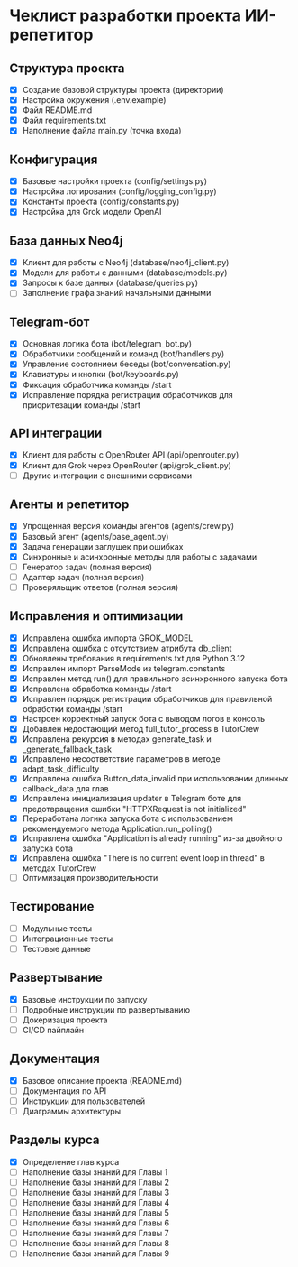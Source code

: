 # Чеклист разработки проекта ИИ-репетитор

## Структура проекта
- [x] Создание базовой структуры проекта (директории)
- [x] Настройка окружения (.env.example)
- [x] Файл README.md
- [x] Файл requirements.txt
- [x] Наполнение файла main.py (точка входа)

## Конфигурация
- [x] Базовые настройки проекта (config/settings.py)
- [x] Настройка логирования (config/logging_config.py)
- [x] Константы проекта (config/constants.py)
- [x] Настройка для Grok модели OpenAI

## База данных Neo4j
- [x] Клиент для работы с Neo4j (database/neo4j_client.py)
- [x] Модели для работы с данными (database/models.py)
- [x] Запросы к базе данных (database/queries.py)
- [ ] Заполнение графа знаний начальными данными

## Telegram-бот
- [x] Основная логика бота (bot/telegram_bot.py)
- [x] Обработчики сообщений и команд (bot/handlers.py)
- [x] Управление состоянием беседы (bot/conversation.py)
- [x] Клавиатуры и кнопки (bot/keyboards.py)
- [x] Фиксация обработчика команды /start
- [x] Исправление порядка регистрации обработчиков для приоритезации команды /start

## API интеграции
- [x] Клиент для работы с OpenRouter API (api/openrouter.py)
- [x] Клиент для Grok через OpenRouter (api/grok_client.py)
- [ ] Другие интеграции с внешними сервисами

## Агенты и репетитор
- [x] Упрощенная версия команды агентов (agents/crew.py)
- [x] Базовый агент (agents/base_agent.py)
- [x] Задача генерации заглушек при ошибках
- [x] Синхронные и асинхронные методы для работы с задачами
- [ ] Генератор задач (полная версия)
- [ ] Адаптер задач (полная версия)
- [ ] Проверяльщик ответов (полная версия)

## Исправления и оптимизации
- [x] Исправлена ошибка импорта GROK_MODEL
- [x] Исправлена ошибка с отсутствием атрибута db_client
- [x] Обновлены требования в requirements.txt для Python 3.12
- [x] Исправлен импорт ParseMode из telegram.constants
- [x] Исправлен метод run() для правильного асинхронного запуска бота
- [x] Исправлена обработка команды /start
- [x] Исправлен порядок регистрации обработчиков для правильной обработки команды /start
- [x] Настроен корректный запуск бота с выводом логов в консоль
- [x] Добавлен недостающий метод full_tutor_process в TutorCrew
- [x] Исправлена рекурсия в методах generate_task и _generate_fallback_task
- [x] Исправлено несоответствие параметров в методе adapt_task_difficulty
- [x] Исправлена ошибка Button_data_invalid при использовании длинных callback_data для глав
- [x] Исправлена инициализация updater в Telegram боте для предотвращения ошибки "HTTPXRequest is not initialized"
- [x] Переработана логика запуска бота с использованием рекомендуемого метода Application.run_polling()
- [x] Исправлена ошибка "Application is already running" из-за двойного запуска бота
- [x] Исправлена ошибка "There is no current event loop in thread" в методах TutorCrew
- [ ] Оптимизация производительности

## Тестирование
- [ ] Модульные тесты
- [ ] Интеграционные тесты
- [ ] Тестовые данные

## Развертывание
- [x] Базовые инструкции по запуску
- [ ] Подробные инструкции по развертыванию
- [ ] Докеризация проекта
- [ ] CI/CD пайплайн

## Документация
- [x] Базовое описание проекта (README.md)
- [ ] Документация по API
- [ ] Инструкции для пользователей
- [ ] Диаграммы архитектуры

## Разделы курса
- [x] Определение глав курса
- [ ] Наполнение базы знаний для Главы 1
- [ ] Наполнение базы знаний для Главы 2
- [ ] Наполнение базы знаний для Главы 3
- [ ] Наполнение базы знаний для Главы 4
- [ ] Наполнение базы знаний для Главы 5
- [ ] Наполнение базы знаний для Главы 6
- [ ] Наполнение базы знаний для Главы 7
- [ ] Наполнение базы знаний для Главы 8
- [ ] Наполнение базы знаний для Главы 9 